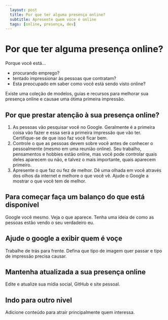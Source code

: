 ```yaml
---
  layout: post
  title: Por que ter alguma presença online?
  subtitle: Apresente quem voce é online
  tags: [online, presença, dev]
---
```



#  Por que ter alguma presença online?

Porque você está...

- procurando emprego?
- tentado impressionar às pessoas que contratam?
- Esta preocupado em saber como você está sendo visto online?

Existe uma coleção de modelos, guias e recursos para melhorar sua presença online e causae uma ótima primeira impressão.

## Por que prestar atenção à sua presença online?

1. As pessoas vão pesquisar você no Google. Geralmente é a primeira coisa vão fazer e essa será a primeira impressão que vão ter. Certifique-se de que isso faz você ficar bem.
2. Controle o que as pessoas devem sobre você antes de conhecer o pessoalmente (mesmo em uma reunião online). Seu trabalho, pensamentos e hobbies estão online, mas você pode controlar quais deles aparecem ou não, e talvez o mais importante, quais aparecem primeiro.
3. Apresente o que faz ou fez de melhor. Dê uma olhada em você através dos olhos da internet e melhore o que você vê. Ajude o Google a mostrar o que você tem de melhor.

## Para começar faça um balanço do que está disponível
Google você mesmo. Veja o que aparece. Tenha uma ideia de como as pessoas estão vendo o seu verdadeiro eu.

## Ajude o google a exibir quem é voçe
Trabalhe de trás para frente. Defina que tipo de imagem quer passar e tipo de impressão precisa causar.

## Mantenha atualizada a sua presença online
Edite e atualize sua mídia social, GitHub e site pessoal.

## Indo para outro nivel
Adicione conteúdo para atrair principalmente quem interessa.


